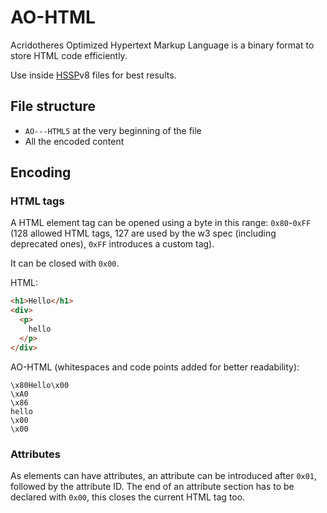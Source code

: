 # AO-HTML

Acridotheres Optimized Hypertext Markup Language is a binary format to store HTML code efficiently.

Use inside [HSSP](https://github.com/acridotheres/hssp)v8 files for best results. 

## File structure

- `AO---HTML5` at the very beginning of the file
- All the encoded content

## Encoding

### HTML tags

A HTML element tag can be opened using a byte in this range: `0x80`-`0xFF` (128 allowed HTML tags, 127 are used by the w3 spec (including deprecated ones), `0xFF` introduces a custom tag).

It can be closed with `0x00`.

HTML:

```html
<h1>Hello</h1>
<div>
  <p>
    hello
  </p>
</div>
```

AO-HTML (whitespaces and code points added for better readability):

```
\x80Hello\x00
\xA0
\x86
hello
\x00
\x00
```

### Attributes

As elements can have attributes, an attribute can be introduced after `0x01`, followed by the attribute ID. The end of an attribute section has to be declared with `0x00`, this closes the current HTML tag too.
